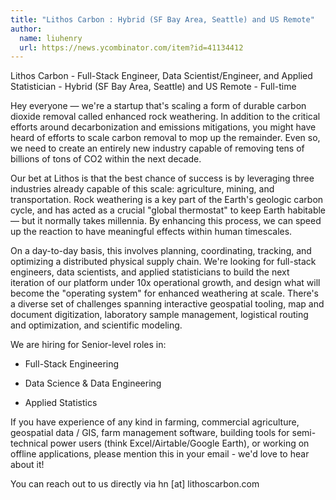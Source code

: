 ```yaml
---
title: "Lithos Carbon : Hybrid (SF Bay Area, Seattle) and US Remote"
author:
  name: liuhenry
  url: https://news.ycombinator.com/item?id=41134412
---
```

Lithos Carbon - Full-Stack Engineer, Data Scientist&#x2F;Engineer, and Applied Statistician - Hybrid (SF Bay Area, Seattle) and US Remote - Full-time

Hey everyone — we&#x27;re a startup that&#x27;s scaling a form of durable carbon dioxide removal called enhanced rock weathering. In addition to the critical efforts around decarbonization and emissions mitigations, you might have heard of efforts to scale carbon removal to mop up the remainder. Even so, we need to create an entirely new industry capable of removing tens of billions of tons of CO2 within the next decade.

Our bet at Lithos is that the best chance of success is by leveraging three industries already capable of this scale: agriculture, mining, and transportation. Rock weathering is a key part of the Earth&#x27;s geologic carbon cycle, and has acted as a crucial &quot;global thermostat&quot; to keep Earth habitable — but it normally takes millennia. By enhancing this process, we can speed up the reaction to have meaningful effects within human timescales.

On a day-to-day basis, this involves planning, coordinating, tracking, and optimizing a distributed physical supply chain. We&#x27;re looking for full-stack engineers, data scientists, and applied statisticians to build the next iteration of our platform under 10x operational growth, and design what will become the &quot;operating system&quot; for enhanced weathering at scale. There&#x27;s a diverse set of challenges spanning interactive geospatial tooling, map and document digitization, laboratory sample management, logistical routing and optimization, and scientific modeling.

We are hiring for Senior-level roles in:

- Full-Stack Engineering

- Data Science &amp; Data Engineering

- Applied Statistics

If you have experience of any kind in farming, commercial agriculture, geospatial data &#x2F; GIS, farm management software, building tools for semi-technical power users (think Excel&#x2F;Airtable&#x2F;Google Earth), or working on offline applications, please mention this in your email - we&#x27;d love to hear about it!

You can reach out to us directly via hn [at] lithoscarbon.com
